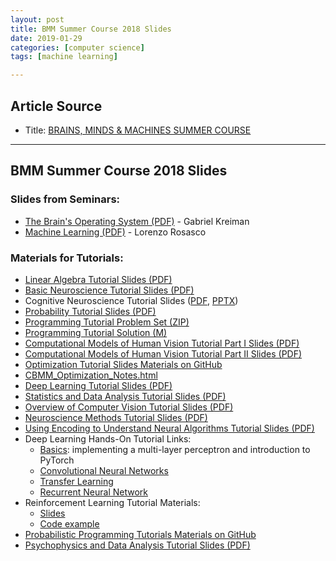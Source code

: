 ```yaml
---
layout: post
title: BMM Summer Course 2018 Slides
date: 2019-01-29
categories: [computer science]
tags: [machine learning]

---
```


## Article Source
* Title: [BRAINS, MINDS & MACHINES SUMMER COURSE](https://cbmm.mit.edu/summer-school/2018/resources)

---

## BMM Summer Course 2018 Slides

### Slides from Seminars:

<ul>
<li><a href="https://cbmm.mit.edu/sites/default/files/documents/Kreiman_BMM2018_OS.pdf">The Brain's Operating System (PDF)</a> - Gabriel Kreiman</li>
<li><a href="https://cbmm.mit.edu/sites/default/files/documents/CBMM_0.pdf">Machine Learning (PDF)</a> - Lorenzo Rosasco</li>
</ul>

### Materials for Tutorials:

<ul>
<li><a href="https://cbmm.mit.edu/sites/default/files/documents/algebra.pdf">Linear Algebra Tutorial Slides (PDF)</a></li>
<li><a href="https://cbmm.mit.edu/sites/default/files/documents/Neuroscience_tutorial_1.pdf">Basic Neuroscience Tutorial Slides (PDF)</a></li>
<li>Cognitive Neuroscience Tutorial Slides (<a href="https://cbmm.mit.edu/sites/default/files/documents/Tutorial_CognitiveNeuroscience_FredAzevedo.pdf">PDF</a>, <a href="https://cbmm.mit.edu/sites/default/files/documents/Tutorial_CognitiveNeuroscience_FredAzevedo.pptx">PPTX</a>)</li>
<li><a href="https://cbmm.mit.edu/sites/default/files/documents/summer-school-probability-tutorial.pdf">Probability Tutorial Slides (PDF)</a></li>
<li><a href="https://cbmm.mit.edu/sites/default/files/documents/Programming_Tutorial_Problem_Set.zip">Programming Tutorial Problem Set (ZIP)</a></li>
<li><a href="https://cbmm.mit.edu/sites/default/files/documents/exercisesolutions.m">Programming Tutorial Solution (M)</a></li>
<li><a href="https://cbmm.mit.edu/sites/default/files/documents/computational%20models%20of%20vision%20tutorial.pdf">Computational Models of Human Vision Tutorial Part I Slides (PDF)</a></li>
<li><a href="https://cbmm.mit.edu/sites/default/files/documents/Ko_Comp_model_vision_tutorial_decoding.pdf">Computational Models of Human Vision Tutorial Part II Slides (PDF)</a></li>
<li><a href="https://github.com/kasmith/IntroOptimization" id="docs-internal-guid-93661338-7fff-2129-0c05-d55bc1f56bbf">Optimization Tutorial Slides Materials on GitHub</a></li>
<li><a href="https://cbmm.mit.edu/sites/default/files/CBMM_Optimization_Notes.html" target="_blank">CBMM_Optimization_Notes.html</a></li>
<li><a href="https://cbmm.mit.edu/sites/default/files/documents/BMM%202018%20-%20Deep%20Learning%20Tutorial.pdf">Deep Learning Tutorial Slides (PDF)</a></li>
<li><a href="https://cbmm.mit.edu/sites/default/files/documents/stats_tutorial_preclass_slides.pdf">Statistics and Data Analysis Tutorial Slides (PDF)</a></li>
<li><a href="https://cbmm.mit.edu/sites/default/files/documents/summer-school-computer-vision-intro.pdf">Overview of Computer Vision Tutorial Slides (PDF)</a></li>
<li><a href="https://cbmm.mit.edu/sites/default/files/documents/2018_08_12_Neuroscience_Methods_Tutorial_Presentation-sm.pdf">Neuroscience Methods Tutorial Slides (PDF)</a></li>
<li><a href="https://cbmm.mit.edu/sites/default/files/documents/decoding_algorithms.pdf">Using Encoding to Understand Neural Algorithms Tutorial Slides (PDF)</a></li>
<li>Deep Learning Hands-On Tutorial Links:
<ul>
<li><a href="https://colab.research.google.com/drive/1LCFUUxZ3gBRCmdySbeSDXNn0ygtDkyxA">Basics</a>: implementing a multi-layer perceptron and introduction to PyTorch</li>
<li><a href="https://colab.research.google.com/drive/1_QVMpGNXRzjU-n0beoHmmoxjGig8v94C">Convolutional Neural Networks</a></li>
<li><a href="https://colab.research.google.com/drive/15exgMLrj7azSMQeKXBYwuHZAdJdCQloh">Transfer Learning</a></li>
<li><a href="https://colab.research.google.com/drive/1jR_DGoVDcxZ104onxTk2C7YeV7vTt1DV">Recurrent Neural Network</a></li>
</ul>
</li>
<li>Reinforcement Learning Tutorial Materials:
<ul>
<li id="docs-internal-guid-b1bebc4f-7fff-367e-b4cf-db493d57bf0e"><a href="https://docs.google.com/presentation/d/19v9KSAf_9GnKxt-5zQ5QLgjgBCWOXfgJ4-m5XVqcIVI/edit#slide=id.p">Slides</a></li>
<li><a href="https://colab.research.google.com/drive/19-45K0D5tp13GNNe8Kl4rfYj9L6PM6Rr">Code example</a></li>
</ul>
</li>
<li><a href="https://github.com/tobiasgerstenberg/webppl_tutorial" id="docs-internal-guid-2b969b9f-7fff-a330-0add-24daf7fa4998">Probabilistic Programming Tutorials Materials on GitHub</a></li>
<li><a href="https://cbmm.mit.edu/sites/default/files/documents/Ko_Psychophysics_tutorial.pdf">Psychophysics and Data Analysis Tutorial Slides (PDF)</a>
